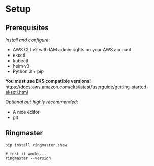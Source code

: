 # Setup

## Prerequisites
_Install and configure_:

* AWS CLI v2 with IAM admin rights on your AWS account
* eksctl
* kubectl
* helm v3
* Python 3 + pip

**You must use EKS compatible versions!** 
https://docs.aws.amazon.com/eks/latest/userguide/getting-started-eksctl.html 

_Optional but highly recommended_:

* A nice editor
* git

## Ringmaster

```shell
pip install ringmaster.show

# test it works...
ringmaster --version
```